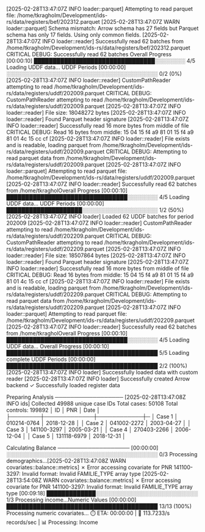 [2025-02-28T13:47:07Z INFO  loader::parquet] Attempting to read parquet file: /home/tkragholm/Development/ids-rs/data/registers/bef/202312.parquet
[2025-02-28T13:47:07Z WARN  loader::parquet] Schema mismatch: Arrow schema has 27 fields but Parquet schema has only 17 fields. Using only common fields.
[2025-02-28T13:47:07Z INFO  loader::reader] Successfully read 62 batches from /home/tkragholm/Development/ids-rs/data/registers/bef/202312.parquet
CRITICAL DEBUG: Successfully read 62 batches
Overall Progress [00:00:10] ████████████████████████████████░░░░░░░░ 4/5 Loading UDDF data...
UDDF Periods [00:00:00] ░░░░░░░░░░░░░░░░░░░░░░░░░░░░░░░░░░░░░░░░ 0/2 (0%)[2025-02-28T13:47:07Z INFO  loader::reader] CustomPathReader attempting to read /home/tkragholm/Development/ids-rs/data/registers/uddf/202009.parquet
CRITICAL DEBUG: CustomPathReader attempting to read /home/tkragholm/Development/ids-rs/data/registers/uddf/202009.parquet
[2025-02-28T13:47:07Z INFO  loader::reader] File size: 18048272 bytes
[2025-02-28T13:47:07Z INFO  loader::reader] Found Parquet header signature
[2025-02-28T13:47:07Z INFO  loader::reader] Successfully read 16 more bytes from middle of file
CRITICAL DEBUG: Read 16 bytes from middle: 15 04 15 f4 a9 81 01 15 f4 a9 81 01 4c 15 cc cf
[2025-02-28T13:47:07Z INFO  loader::reader] File exists and is readable, loading parquet from /home/tkragholm/Development/ids-rs/data/registers/uddf/202009.parquet
CRITICAL DEBUG: Attempting to read parquet data from /home/tkragholm/Development/ids-rs/data/registers/uddf/202009.parquet
[2025-02-28T13:47:07Z INFO  loader::parquet] Attempting to read parquet file: /home/tkragholm/Development/ids-rs/data/registers/uddf/202009.parquet
[2025-02-28T13:47:07Z INFO  loader::reader] Successfully read 62 batches from /home/tkragholOverall Progress [00:00:10] ████████████████████████████████░░░░░░░░ 4/5 Loading UDDF data...
UDDF Periods [00:00:00] ████████████████████░░░░░░░░░░░░░░░░░░░░ 1/2 (50%)[2025-02-28T13:47:07Z INFO  loader] Loaded 62 UDDF batches for period 202009
[2025-02-28T13:47:07Z INFO  loader::reader] CustomPathReader attempting to read /home/tkragholm/Development/ids-rs/data/registers/uddf/202209.parquet
CRITICAL DEBUG: CustomPathReader attempting to read /home/tkragholm/Development/ids-rs/data/registers/uddf/202209.parquet
[2025-02-28T13:47:07Z INFO  loader::reader] File size: 18507864 bytes
[2025-02-28T13:47:07Z INFO  loader::reader] Found Parquet header signature
[2025-02-28T13:47:07Z INFO  loader::reader] Successfully read 16 more bytes from middle of file
CRITICAL DEBUG: Read 16 bytes from middle: 15 04 15 f4 a9 81 01 15 f4 a9 81 01 4c 15 cc cf
[2025-02-28T13:47:07Z INFO  loader::reader] File exists and is readable, loading parquet from /home/tkragholm/Development/ids-rs/data/registers/uddf/202209.parquet
CRITICAL DEBUG: Attempting to read parquet data from /home/tkragholm/Development/ids-rs/data/registers/uddf/202209.parquet
[2025-02-28T13:47:07Z INFO  loader::parquet] Attempting to read parquet file: /home/tkragholm/Development/ids-rs/data/registers/uddf/202209.parquet
[2025-02-28T13:47:07Z INFO  loader::reader] Successfully read 62 batches from /home/tkragholOverall Progress [00:00:10] ████████████████████████████████░░░░░░░░ 4/5 Loading UDDF data...
Overall Progress [00:00:10] ████████████████████████████████████████ 5/5 Loading complete
UDDF Periods [00:00:00] ████████████████████████████████████████ 2/2 (100%)[2025-02-28T13:47:07Z INFO  loader] Successfully loaded data with custom reader
[2025-02-28T13:47:07Z INFO  loader] Successfully created Arrow backend
✓ Successfully loaded register data

Preparing Analysis
──────────────────
[2025-02-28T13:47:08Z INFO  ids] Collected 49988 unique case IDs
Total cases: 50108
Total controls: 199892
│ ID     │ PNR         │ Date       │
├────────┼─────────────┼────────────┼─
│ Case 1 │ 010214-0764 │ 2018-12-28 │
│ Case 2 │ 041002-2272 │ 2003-04-27 │
│ Case 3 │ 141100-3297 │ 2005-03-21 │
│ Case 4 │ 270403-2266 │ 2006-12-04 │
│ Case 5 │ 131118-6979 │ 2018-12-31 │

Calculating Balance
───────────────────
[00:00:00] ░░░░░░░░░░░░░░░░░░░░░░░░░░░░░░░░░░░░░░░░ 0/3 Processing demographics...[2025-02-28T13:47:08Z WARN  covariates::balance::metrics] ✗ Error accessing covariate for PNR 141100-3297: Invalid format: Invalid FAMILIE_TYPE array type
[2025-02-28T13:54:08Z WARN  covariates::balance::metrics] ✗ Error accessing covariate for PNR 141100-3297: Invalid format: Invalid FAMILIE_TYPE array type
[00:09:18] █████████████░░░░░░░░░░░░░░░░░░░░░░░░░░░ 1/3 Processing income...Numeric Values [00:00:00] ████████████████████████████████████████      13/13      (100%) Processing numeric covariates...
⏱️  ETA: 00:00:00 | 🚀 113.7233/s records/sec | 📊 Processing: Income
